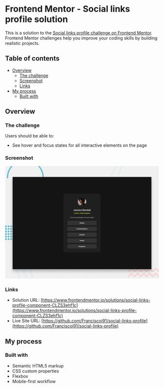# Frontend Mentor - Social links profile solution

This is a solution to the [Social links profile challenge on Frontend Mentor](https://www.frontendmentor.io/challenges/social-links-profile-UG32l9m6dQ). Frontend Mentor challenges help you improve your coding skills by building realistic projects. 

## Table of contents

- [Overview](#overview)
  - [The challenge](#the-challenge)
  - [Screenshot](#screenshot)
  - [Links](#links)
- [My process](#my-process)
  - [Built with](#built-with)



## Overview

### The challenge

Users should be able to:

- See hover and focus states for all interactive elements on the page

### Screenshot

![](./design/desktop-preview.jpg)

### Links

- Solution URL: [https://www.frontendmentor.io/solutions/social-links-profile-component-CLZS3ehf1c](https://www.frontendmentor.io/solutions/social-links-profile-component-CLZS3ehf1c)
- Live Site URL: [https://github.com/Franciscoj91/social-links-profile](https://github.com/Franciscoj91/social-links-profile)

## My process

### Built with

- Semantic HTML5 markup
- CSS custom properties
- Flexbox
- Mobile-first workflow







